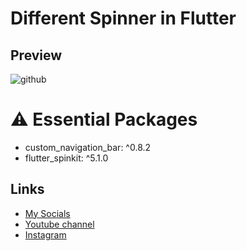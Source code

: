 # Different Spinner in Flutter 
## Preview
![github](https://user-images.githubusercontent.com/91388754/149496367-89a126ca-6863-4ef5-b8a7-c1c60fc873fa.gif)
# ⚠️ Essential Packages 
* custom_navigation_bar: ^0.8.2
* flutter_spinkit: ^5.1.0
## Links
* [My Socials](https://znap.link/CodeWithFlexz)
* [Youtube channel](https://www.youtube.com/channel/UCLVrYXt3SL9rT-IcDmgU9Wg)
* [Instagram](https://instagram.com/codewithflexz)

